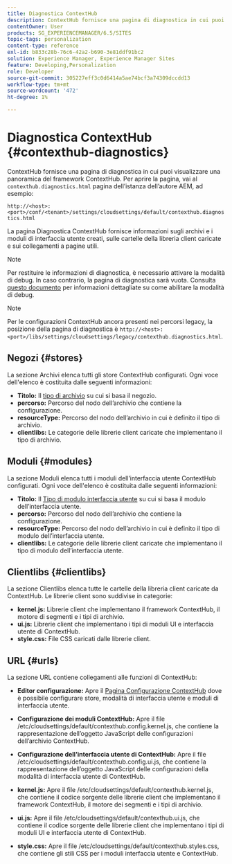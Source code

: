 ```yaml
---
title: Diagnostica ContextHub
description: ContextHub fornisce una pagina di diagnostica in cui puoi visualizzare una panoramica del framework ContextHub
contentOwner: User
products: SG_EXPERIENCEMANAGER/6.5/SITES
topic-tags: personalization
content-type: reference
exl-id: b833c28b-76c6-42a2-b690-3e81ddf91bc2
solution: Experience Manager, Experience Manager Sites
feature: Developing,Personalization
role: Developer
source-git-commit: 305227eff3c0d6414a5ae74bcf3a74309dccdd13
workflow-type: tm+mt
source-wordcount: '472'
ht-degree: 1%

---
```


# Diagnostica ContextHub {#contexthub-diagnostics}

ContextHub fornisce una pagina di diagnostica in cui puoi visualizzare una panoramica del framework ContextHub. Per aprire la pagina, vai al `contexthub.diagnostics.html` pagina dell’istanza dell’autore AEM, ad esempio:

`http://<host>:<port>/conf/<tenant>/settings/cloudsettings/default/contexthub.diagnostics.html`

La pagina Diagnostica ContextHub fornisce informazioni sugli archivi e i moduli di interfaccia utente creati, sulle cartelle della libreria client caricate e sui collegamenti a pagine utili.

>[!NOTE]
>
>Per restituire le informazioni di diagnostica, è necessario attivare la modalità di debug. In caso contrario, la pagina di diagnostica sarà vuota. Consulta [questo documento](ch-configuring.md#debugging-contexthub) per informazioni dettagliate su come abilitare la modalità di debug.

>[!NOTE]
>
>Per le configurazioni ContextHub ancora presenti nei percorsi legacy, la posizione della pagina di diagnostica è `http://<host>:<port>/libs/settings/cloudsettings/legacy/contexthub.diagnostics.html`.

## Negozi {#stores}

La sezione Archivi elenca tutti gli store ContextHub configurati. Ogni voce dell&#39;elenco è costituita dalle seguenti informazioni:

* **Titolo:** Il [tipo di archivio](/help/sites-developing/ch-samplestores.md) su cui si basa il negozio.
* **percorso:** Percorso del nodo dell’archivio che contiene la configurazione.
* **resourceType:** Percorso del nodo dell’archivio in cui è definito il tipo di archivio.
* **clientlibs:** Le categorie delle librerie client caricate che implementano il tipo di archivio.

## Moduli {#modules}

La sezione Moduli elenca tutti i moduli dell’interfaccia utente ContextHub configurati. Ogni voce dell&#39;elenco è costituita dalle seguenti informazioni:

* **Titolo:** Il [Tipo di modulo interfaccia utente](/help/sites-developing/ch-samplemodules.md) su cui si basa il modulo dell’interfaccia utente.
* **percorso:** Percorso del nodo dell’archivio che contiene la configurazione.
* **resourceType:** Percorso del nodo dell’archivio in cui è definito il tipo di modulo dell’interfaccia utente.
* **clientlibs:** Le categorie delle librerie client caricate che implementano il tipo di modulo dell’interfaccia utente.

## Clientlibs {#clientlibs}

La sezione Clientlibs elenca tutte le cartelle della libreria client caricate da ContextHub. Le librerie client sono suddivise in categorie:

* **kernel.js:** Librerie client che implementano il framework ContextHub, il motore di segmenti e i tipi di archivio.
* **ui.js:** Librerie client che implementano i tipi di moduli UI e interfaccia utente di ContextHub.
* **style.css:** File CSS caricati dalle librerie client.

## URL {#urls}

La sezione URL contiene collegamenti alle funzioni di ContextHub:

* **Editor configurazione:** Apre il [Pagina Configurazione ContextHub](ch-configuring.md) dove è possibile configurare store, modalità di interfaccia utente e moduli di interfaccia utente.

* **Configurazione dei moduli ContextHub:** Apre il file /etc/cloudsettings/default/contexthub.config.kernel.js, che contiene la rappresentazione dell’oggetto JavaScript delle configurazioni dell’archivio ContextHub.
* **Configurazione dell’interfaccia utente di ContextHub:** Apre il file /etc/cloudsettings/default/contexthub.config.ui.js, che contiene la rappresentazione dell’oggetto JavaScript delle configurazioni della modalità di interfaccia utente di ContextHub.
* **kernel.js:** Apre il file /etc/cloudsettings/default/contexthub.kernel.js, che contiene il codice sorgente delle librerie client che implementano il framework ContextHub, il motore dei segmenti e i tipi di archivio.
* **ui.js:** Apre il file /etc/cloudsettings/default/contexthub.ui.js, che contiene il codice sorgente delle librerie client che implementano i tipi di moduli UI e interfaccia utente di ContextHub.
* **style.css:** Apre il file /etc/cloudsettings/default/contexthub.styles.css, che contiene gli stili CSS per i moduli interfaccia utente e ContextHub.

